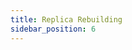 ```yaml
---
title: Replica Rebuilding
sidebar_position: 6
---
```


<head>
  <link rel="canonical" href="https://main--longhornio-docusaurus.netlify.app/index"/>
</head>

